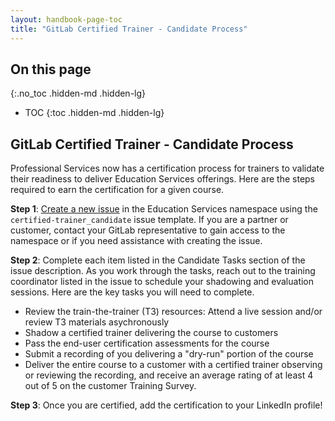 ```yaml
---
layout: handbook-page-toc
title: "GitLab Certified Trainer - Candidate Process"
---
```


## On this page
{:.no_toc .hidden-md .hidden-lg}

- TOC
{:toc .hidden-md .hidden-lg}

## GitLab Certified Trainer - Candidate Process

Professional Services now has a certification process for trainers to validate their readiness to deliver Education Services offerings. Here are the steps required to earn the certification for a given course. 


**Step 1**: [Create a new issue](https://gitlab.com/gitlab-com/customer-success/professional-services-group/education-services/-/issues/new?issue%5Bassignee_id%5D=&issue%5Bmilestone_id%5D=#) in the Education Services namespace using the `certified-trainer_candidate` issue template. If you are a partner or customer, contact your GitLab representative to gain access to the namespace or if you need assistance with creating the issue.

**Step 2**: Complete each item listed in the Candidate Tasks section of the issue description. As you work through the tasks, reach out to the training coordinator listed in the issue to schedule your shadowing and evaluation sessions. Here are the key tasks you will need to complete.
- Review the train-the-trainer (T3) resources: Attend a live session and/or review T3 materials asychronously
- Shadow a certified trainer delivering the course to customers
- Pass the end-user certification assessments for the course
- Submit a recording of you delivering a "dry-run" portion of the course 
- Deliver the entire course to a customer with a certified trainer observing or reviewing the recording, and receive an average rating of at least 4 out of 5 on the customer Training Survey.

**Step 3**: Once you are certified, add the certification to your LinkedIn profile!
